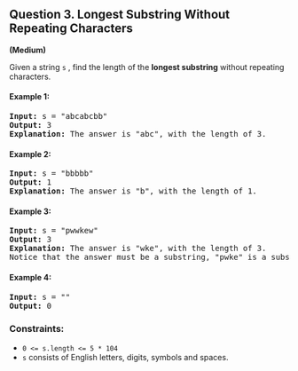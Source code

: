 ## Question 3.  Longest Substring Without Repeating Characters
**(Medium)**  

Given a string `s` , find the length of the **longest substring** without repeating characters.

#### Example 1:
<pre>
<b>Input:</b> s = "abcabcbb"
<b>Output:</b> 3  
<b>Explanation:</b> The answer is "abc", with the length of 3.
</pre>

#### Example 2:
<pre>
<b>Input:</b> s = "bbbbb"
<b>Output:</b> 1
<b>Explanation:</b> The answer is "b", with the length of 1.
</pre>
#### Example 3:
<pre>
<b>Input:</b> s = "pwwkew"
<b>Output:</b> 3
<b>Explanation:</b> The answer is "wke", with the length of 3.
Notice that the answer must be a substring, "pwke" is a subsequence and not a substring.
</pre>
#### Example 4:
<pre>
<b>Input:</b> s = ""
<b>Output:</b> 0
</pre>

### Constraints:

* `0 <= s.length <= 5 * 104`
* `s` consists of English letters, digits, symbols and spaces.
